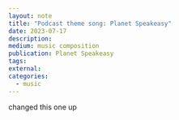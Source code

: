 ```yaml
---
layout: note
title: "Podcast theme song: Planet Speakeasy"
date: 2023-07-17
description:
medium: music composition
publication: Planet Speakeasy
tags:
external:
categories:
  - music
---
```


changed this one up
